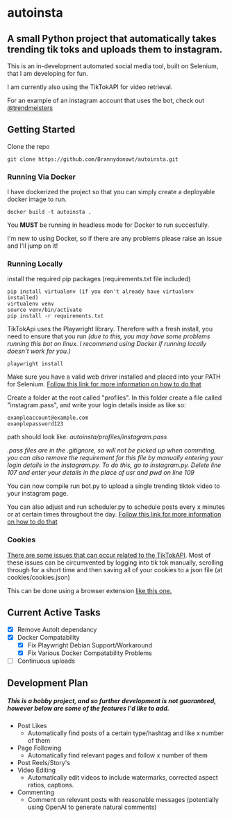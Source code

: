 # autoinsta
## A small Python project that automatically takes trending tik toks and uploads them to instagram.

This is an in-development automated social media tool, built on Selenium, that I am developing for fun.

I am currently also using the TikTokAPI for video retrieval. 

For an example of an instagram account that uses the bot, check out [@trendmeisters](https://www.instagram.com/trendmeisters/?hl=en)

## Getting Started

Clone the repo
```
git clone https://github.com/Brannydonowt/autoinsta.git
```
### Running Via Docker
I have dockerized the project so that you can simply create a deployable docker image to run.
```
docker build -t autoinsta .
```
You **MUST** be running in headless mode for Docker to run succesfully.

I'm new to using Docker, so if there are any problems please raise an issue and I'll jump on it!

### Running Locally
install the required pip packages (requirements.txt file included)
```
pip install virtualenv (if you don't already have virtualenv installed)
virtualenv venv
source venv/bin/activate
pip install -r requirements.txt
```

TikTokApi uses the Playwright library. Therefore with a fresh install, you need to ensure that you run
*(due to this, you may have some problems running this bot on linux. I recommend using Docker if running locally doesn't work for you.)*
```
playwright install
```

Make sure you have a valid web driver installed and placed into your PATH for Selenium.
[Follow this link for more information on how to do that](https://pypi.org/project/selenium/)

Create a folder at the root called "profiles".
In this folder create a file called "instagram.pass", and write your login details inside as like so:
```
exampleaccount@example.com
examplepassword123
```
path should look like: *autoinsta/profiles/instagram.pass*

*.pass files are in the .gitignore, so will not be picked up when commiting, you can also remove the requirement for this file by manually entering your login details in the instagram.py.*
*To do this, go to instagram.py. Delete line 107 and enter your details in the place of usr and pwd on line 109*

You can now compile run bot.py to upload a single trending tiktok video to your instagram page.

You can also adjust and run scheduler.py to schedule posts every x minutes or at certain times throughout the day.
[Follow this link for more information on how to do that](https://pypi.org/project/schedule/)

### Cookies

[There are some issues that can occur related to the TikTokAPI](https://github.com/davidteather/TikTok-Api/issues/891). Most of these issues can be circumvented by logging into tik tok manually, scrolling through for a short time and then saving all of your cookies to a json file (at cookies/cookies.json)

This can be done using a browser extension [like this one.](https://add0n.com/cookie-editor.html)

## Current Active Tasks
- [X] Remove AutoIt dependancy
- [X] Docker Compatability
    - [X] Fix Playwright Debian Support/Workaround
    - [X] Fix Various Docker Compatability Problems
- [ ] Continuous uploads

## Development Plan
##### This is a hobby project, and so further development is not guaranteed, however below are some of the features I'd like to add.

- Post Likes
    - Automatically find posts of a certain type/hashtag and like x number of them
- Page Following
    - Automatically find relevant pages and follow x number of them
- Post Reels/Story's
- Video Editing
    - Automatically edit videos to include watermarks, corrected aspect ratios, captions.
- Commenting
    - Comment on relevant posts with reasonable messages (potentially using OpenAI to generate natural comments)






